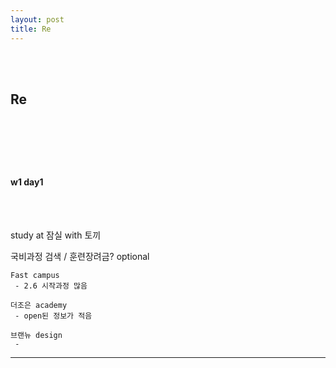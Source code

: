 ```yaml
---
layout: post
title: Re
---
```


<br><br>

## Re

<br><br>

###

<br>

#### w1 day1

<br><br>

study at 잠실 with 토끼

국비과정 검색 / 훈련장려금? optional

```
Fast campus
 - 2.6 시작과정 많음

더조은 academy
 - open된 정보가 적음

브랜뉴 design
 -

```

---
